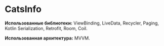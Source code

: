 # CatsInfo

**Использованные библиотеки:** ViewBinding, LiveData, Recycler, Paging, Kotlin Serialization, Retrofit, Room, Coil.

**Использованная архитектура:** MVVM.
